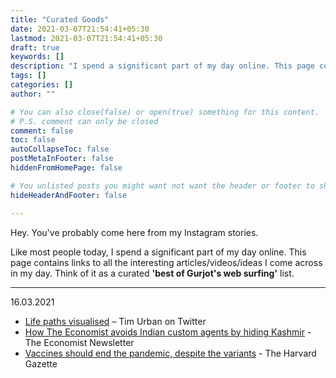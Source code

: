 ```yaml
---
title: "Curated Goods"
date: 2021-03-07T21:54:41+05:30
lastmod: 2021-03-07T21:54:41+05:30
draft: true
keywords: []
description: "I spend a significant part of my day online. This page contains links to some of the interesting articles/videos/ideas I come across in my day. Think of it as a curated 'best of Gurjot's web surfing' list."
tags: []
categories: []
author: ""

# You can also close(false) or open(true) something for this content.
# P.S. comment can only be closed
comment: false
toc: false
autoCollapseToc: false
postMetaInFooter: false
hiddenFromHomePage: false

# You unlisted posts you might want not want the header or footer to show
hideHeaderAndFooter: false

---
```

Hey. You've probably come here from my Instagram stories.

Like most people today, I spend a significant part of my day online. This page contains links to all the interesting articles/videos/ideas I come across in my day. Think of it as a curated **'best of Gurjot's web surfing'** list.

---

16.03.2021
- [Life paths visualised](https://twitter.com/waitbutwhy/status/1367871165319049221) – Tim Urban on Twitter
- [How The Economist avoids Indian custom agents by hiding Kashmir](http://view.e.economist.com/?qs=1f565279610097bc042a1d05f6fe979d4682cc3c17122f80379b34da5c42fe7f32210c3cc950d6f6fc0963049b87c2e7a5ef6482205cdedc7e3e74dc0316c7b0759437375884717c12873167aba7f3e3) - The Economist Newsletter
- [Vaccines should end the pandemic, despite the variants](https://news.harvard.edu/gazette/story/2021/02/vaccines-should-end-the-pandemic-despite-the-variants-say-experts/) - The Harvard Gazette